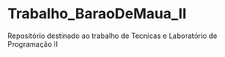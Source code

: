 # Trabalho_BaraoDeMaua_II
 Repositório destinado ao trabalho de Tecnicas e Laboratório de Programação II
